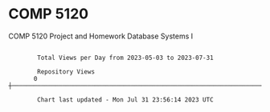 # COMP 5120
COMP 5120 Project and Homework 
Database Systems I

```

        Total Views per Day from 2023-05-03 to 2023-07-31

        Repository Views
       0 ┼─────────────────────────────────────────────────────────────────────────────────────────

        Chart last updated - Mon Jul 31 23:56:14 2023 UTC
        
```
